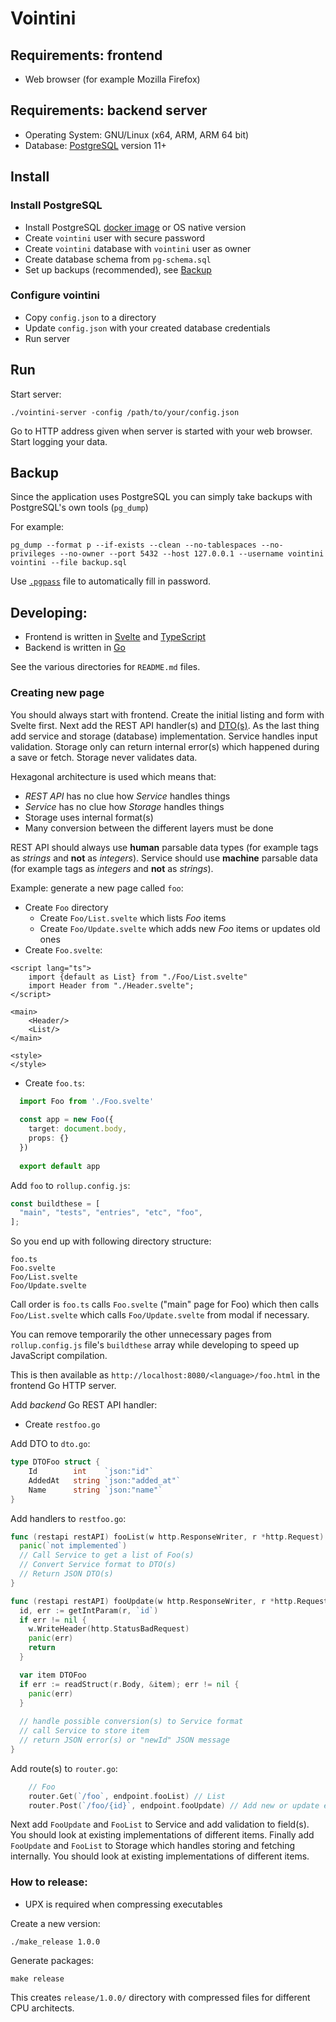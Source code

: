 # Vointini

## Requirements: frontend

* Web browser (for example Mozilla Firefox)

## Requirements: backend server

* Operating System: GNU/Linux (x64, ARM, ARM 64 bit)
* Database: [PostgreSQL](https://www.postgresql.org/) version 11+

## Install

### Install PostgreSQL
 
* Install PostgreSQL [docker image](https://hub.docker.com/_/postgres) or OS native version 
* Create `vointini` user with secure password 
* Create `vointini` database with `vointini` user as owner 
* Create database schema from `pg-schema.sql`
* Set up backups (recommended), see [Backup](#Backup)
 
### Configure vointini

* Copy `config.json` to a directory
* Update `config.json` with your created database credentials
* Run server

## Run

Start server:

    ./vointini-server -config /path/to/your/config.json

Go to HTTP address given when server is started with your web browser.
Start logging your data.

## Backup

Since the application uses PostgreSQL you can simply take backups with PostgreSQL's own tools (`pg_dump`)

For example:

    pg_dump --format p --if-exists --clean --no-tablespaces --no-privileges --no-owner --port 5432 --host 127.0.0.1 --username vointini vointini --file backup.sql

Use [`.pgpass`](https://www.postgresql.org/docs/current/libpq-pgpass.html) file to automatically fill in password.

## Developing:

* Frontend is written in [Svelte](https://svelte.dev/) and [TypeScript](https://www.typescriptlang.org/)
* Backend is written in [Go](https://go.dev/)

See the various directories for `README.md` files.

### Creating new page

You should always start with frontend. 
Create the initial listing and form with Svelte first. 
Next add the REST API handler(s) and [DTO(s)](https://en.wikipedia.org/wiki/Data_transfer_object).
As the last thing add service and storage (database) implementation.
Service handles input validation.
Storage only can return internal error(s) which happened during a save or fetch.
Storage never validates data.

Hexagonal architecture is used which means that: 
 
* *REST API* has no clue how *Service* handles things
* *Service* has no clue how *Storage* handles things
* Storage uses internal format(s)
* Many conversion between the different layers must be done

REST API should always use **human** parsable data types (for example tags as *strings* and **not** as *integers*).
Service should use **machine** parsable data (for example tags as *integers* and **not** as *strings*).

Example: generate a new page called `foo`:

* Create `Foo` directory
  * Create `Foo/List.svelte` which lists *Foo* items
  * Create `Foo/Update.svelte` which adds new *Foo* items or updates old ones
* Create `Foo.svelte`:

```sveltehtml
<script lang="ts">
    import {default as List} from "./Foo/List.svelte"
    import Header from "./Header.svelte";
</script>

<main>
    <Header/>
    <List/>
</main>

<style>
</style>
``` 

* Create `foo.ts`:

```typescript
  import Foo from './Foo.svelte'
  
  const app = new Foo({
    target: document.body,
    props: {}
  })
  
  export default app
```

Add `foo` to `rollup.config.js`:

```javascript
const buildthese = [
  "main", "tests", "entries", "etc", "foo",
];
```

So you end up with following directory structure:

    foo.ts
    Foo.svelte
    Foo/List.svelte
    Foo/Update.svelte

Call order is `foo.ts` calls `Foo.svelte` ("main" page for Foo) 
which then calls `Foo/List.svelte` 
which calls `Foo/Update.svelte` from modal if necessary.

You can remove temporarily the other unnecessary pages from `rollup.config.js` file's `buildthese` array while developing to speed up JavaScript compilation.

This is then available as `http://localhost:8080/<language>/foo.html` in the frontend Go HTTP server.

Add *backend* Go REST API handler:

* Create `restfoo.go`

Add DTO to `dto.go`:

```go
type DTOFoo struct {
	Id        int    `json:"id"`
	AddedAt   string `json:"added_at"`
	Name      string `json:"name"`
}
```

Add handlers to `restfoo.go`:

```go
func (restapi restAPI) fooList(w http.ResponseWriter, r *http.Request) {
  panic(`not implemented`)
  // Call Service to get a list of Foo(s)
  // Convert Service format to DTO(s)
  // Return JSON DTO(s)
}

func (restapi restAPI) fooUpdate(w http.ResponseWriter, r *http.Request) {
  id, err := getIntParam(r, `id`)
  if err != nil {
    w.WriteHeader(http.StatusBadRequest)
    panic(err)
    return
  }

  var item DTOFoo
  if err := readStruct(r.Body, &item); err != nil {
    panic(err)
  }
  
  // handle possible conversion(s) to Service format
  // call Service to store item
  // return JSON error(s) or "newId" JSON message 
}
```

Add route(s) to `router.go`:
```go
	// Foo
	router.Get(`/foo`, endpoint.fooList) // List
	router.Post(`/foo/{id}`, endpoint.fooUpdate) // Add new or update existing
```

Next add `FooUpdate` and `FooList` to Service and add validation to field(s). You should look at existing implementations of different items.
Finally add `FooUpdate` and `FooList` to Storage which handles storing and fetching internally. You should look at existing implementations of different items.

### How to release:

* UPX is required when compressing executables

Create a new version:

    ./make_release 1.0.0

Generate packages:

    make release

This creates `release/1.0.0/` directory with compressed files for different CPU architects.
